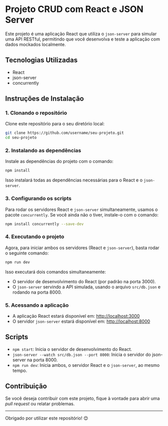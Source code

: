 # Projeto CRUD com React e JSON Server

Este projeto é uma aplicação React que utiliza o `json-server` para simular uma API RESTful, permitindo que você desenvolva e teste a aplicação com dados mockados localmente.

## Tecnologias Utilizadas

- React
- json-server
- concurrently

## Instruções de Instalação

### 1. Clonando o repositório

Clone este repositório para o seu diretório local:

```bash
git clone https://github.com/username/seu-projeto.git
cd seu-projeto
```

### 2. Instalando as dependências

Instale as dependências do projeto com o comando:

```bash
npm install
```

Isso instalará todas as dependências necessárias para o React e o `json-server`.

### 3. Configurando os scripts

Para rodar os servidores React e `json-server` simultaneamente, usamos o pacote `concurrently`. Se você ainda não o tiver, instale-o com o comando:

```bash
npm install concurrently --save-dev
```

### 4. Executando o projeto

Agora, para iniciar ambos os servidores (React e `json-server`), basta rodar o seguinte comando:

```bash
npm run dev
```

Isso executará dois comandos simultaneamente:
- O servidor de desenvolvimento do React (por padrão na porta 3000).
- O `json-server` servindo a API simulada, usando o arquivo `src/db.json` e rodando na porta 8000.

### 5. Acessando a aplicação

- A aplicação React estará disponível em: [http://localhost:3000](http://localhost:3000)
- O servidor `json-server` estará disponível em: [http://localhost:8000](http://localhost:8000)

## Scripts

- `npm start`: Inicia o servidor de desenvolvimento do React.
- `json-server --watch src/db.json --port 8000`: Inicia o servidor do json-server na porta 8000.
- `npm run dev`: Inicia ambos, o servidor React e o `json-server`, ao mesmo tempo.


## Contribuição

Se você deseja contribuir com este projeto, fique à vontade para abrir uma *pull request* ou relatar problemas.

---

Obrigado por utilizar este repositório! 😊
